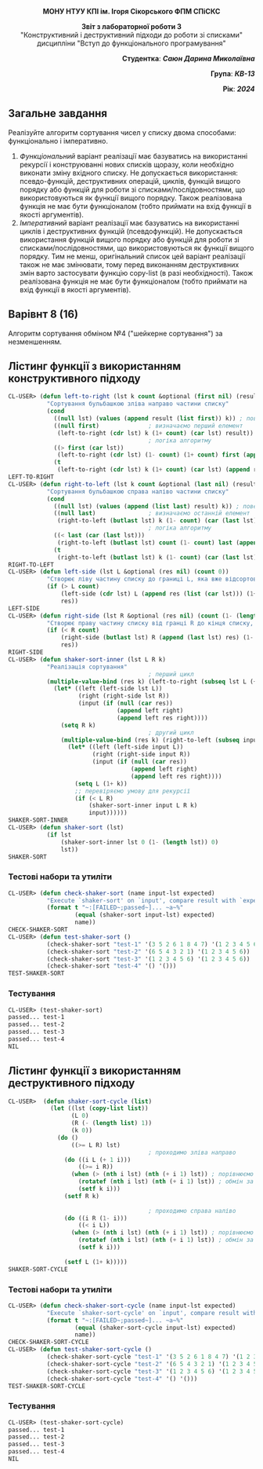 <p align="center"><b>МОНУ НТУУ КПІ ім. Ігоря Сікорського ФПМ СПіСКС</b></p>
<p align="center">
<b>Звіт з лабораторної роботи 3</b><br/>
"Конструктивний і деструктивний підходи до роботи зі списками"<br/> 
дисципліни "Вступ до функціонального програмування"
</p>
<p align="right">
    <strong>Студентка</strong>: <em><strong>Саюн Дарина Миколаївна</strong></em>
</p>
<p align="right">
    <strong>Група</strong>: <em><strong>КВ-13</strong></em>
</p>
<p align="right">
    <strong>Рік</strong>: <em><strong>2024</strong></em>
</p>

## Загальне завдання
Реалізуйте алгоритм сортування чисел у списку двома способами: функціонально і імперативно.
1. *Функціональний* варіант реалізації має базуватись на використанні рекурсії і конструюванні нових списків щоразу, коли необхідно виконати зміну вхідного списку. Не допускається використання: псевдо-функцій, деструктивних операцій, циклів, функцій вищого порядку або функцій для роботи зі списками/послідовностями, що використовуються як функції вищого порядку. Також реалізована функція не має бути функціоналом (тобто приймати на вхід функції в якості аргументів).
2. *Імперативний* варіант реалізації має базуватись на використанні циклів і деструктивних функцій (псевдофункцій). Не допускається використання функцій вищого порядку або функцій для роботи зі списками/послідовностями, що використовуються як функції вищого порядку. Тим не менш, оригінальний список цей варіант реалізації також не має змінювати, тому перед виконанням деструктивних змін варто застосувати функцію copy-list (в разі необхідності). Також реалізована функція не має бути функціоналом (тобто приймати на вхід функції в якості аргументів).

## Варівнт 8 (16)
Алгоритм сортування обміном №4 ("шейкерне сортування") за незменшенням.

## Лістинг функції з використанням конструктивного підходу
```lisp
CL-USER> (defun left-to-right (lst k count &optional (first nil) (result nil))
           "Сортування бульбашкою зліва направо частини списку"
           (cond
             ((null lst) (values (append result (list first)) k)) ; повертаємо результат, якщо список закінчився
             ((null first)              ; визначаємо перший елемент
              (left-to-right (cdr lst) k (1+ count) (car lst) result))
                                        ; логіка алгоритму
             ((> first (car lst)) 
              (left-to-right (cdr lst) (1- count) (1+ count) first (append result (list (car lst)))))
             (t 
              (left-to-right (cdr lst) k (1+ count) (car lst) (append result (list first))))))
LEFT-TO-RIGHT
CL-USER> (defun right-to-left (lst k count &optional (last nil) (result nil))
           "Сортування бульбашкою cправа наліво частини списку"
           (cond
             ((null lst) (values (append (list last) result) k)) ; повертаємо результат, якщо список закінчився
             ((null last)               ; визначаємо останній елемент
              (right-to-left (butlast lst) k (1- count) (car (last lst)) result))
                                        ; логіка алгоритму
             ((< last (car (last lst)))
              (right-to-left (butlast lst) count (1- count) last (append (last lst) result)))
             (t 
              (right-to-left (butlast lst) k (1- count) (car (last lst)) (append (list last) result)))))
RIGHT-TO-LEFT
CL-USER> (defun left-side (lst L &optional (res nil) (count 0))
           "Створює ліву частину списку до границі L, яка вже відсортована"
           (if (> L count)
               (left-side (cdr lst) L (append res (list (car lst))) (1+ count))
               res))
LEFT-SIDE
CL-USER> (defun right-side (lst R &optional (res nil) (count (1- (length lst))))
           "Створює праву частину списку від гранці R до кінця списку, яка вже відсортована"
           (if (< R count)
               (right-side (butlast lst) R (append (last lst) res) (1- count))
               res))
RIGHT-SIDE
CL-USER> (defun shaker-sort-inner (lst L R k)
           "Реалізація сортування"
                                        ; перший цикл
           (multiple-value-bind (res k) (left-to-right (subseq lst L (+ 1 R)) k L)
             (let* ((left (left-side lst L))
                    (right (right-side lst R))
                    (input (if (null (car res))
                               (append left right)  
                               (append left res right))))
               (setq R k)
                                        ; другий цикл
               (multiple-value-bind (res k) (right-to-left (subseq input L (+ 1 R)) k R)
                 (let* ((left (left-side input L))
                        (right (right-side input R))               
                        (input (if (null (car res))
                                   (append left right)  
                                   (append left res right))))          
                   (setq L (1+ k))
                   ;; перевіряємо умову для рекурсії
                   (if (< L R)
                       (shaker-sort-inner input L R k)
                       input))))))
SHAKER-SORT-INNER
CL-USER> (defun shaker-sort (lst)
           (if lst
               (shaker-sort-inner lst 0 (1- (length lst)) 0)
               lst))
SHAKER-SORT
```

### Тестові набори та утиліти
```lisp
CL-USER> (defun check-shaker-sort (name input-lst expected) 
           "Execute `shaker-sort' on `input', compare result with `expected' and print comparison status" 
           (format t "~:[FAILED~;passed~]... ~a~%" 
                   (equal (shaker-sort input-lst) expected) 
                   name))
CHECK-SHAKER-SORT
CL-USER> (defun test-shaker-sort ()
           (check-shaker-sort "test-1" '(3 5 2 6 1 8 4 7) '(1 2 3 4 5 6 7 8))
           (check-shaker-sort "test-2" '(6 5 4 3 2 1) '(1 2 3 4 5 6))
           (check-shaker-sort "test-3" '(1 2 3 4 5 6) '(1 2 3 4 5 6))
           (check-shaker-sort "test-4" '() '()))
TEST-SHAKER-SORT
```

### Тестування
```lisp
CL-USER> (test-shaker-sort)
passed... test-1
passed... test-2
passed... test-3
passed... test-4
NIL
```

## Лістинг функції з використанням деструктивного підходу
```lisp
CL-USER>  (defun shaker-sort-cycle (list)
            (let ((lst (copy-list list))
                  (L 0)         
                  (R (- (length list) 1))
                  (k 0))
              (do () 
                  ((>= L R) lst)
                                        ; проходимо зліва направо
                (do ((i L (+ 1 i)))              
                    ((>= i R))
                  (when (> (nth i lst) (nth (+ i 1) lst)) ; порівнюємо сусідні елементи
                    (rotatef (nth i lst) (nth (+ i 1) lst)) ; обмін за допомогою rotatef
                    (setf k i)))
                (setf R k)
      
                                        ; проходимо справа наліво
                (do ((i R (1- i)))              
                    ((< i L))
                  (when (> (nth i lst) (nth (+ i 1) lst)) ; порівнюємо сусідні елементи
                    (rotatef (nth i lst) (nth (+ i 1) lst)) ; обмін за допомогою rotatef
                    (setf k i)))
      
                (setf L (1+ k)))))
SHAKER-SORT-CYCLE
```

### Тестові набори та утиліти
```lisp
CL-USER> (defun check-shaker-sort-cycle (name input-lst expected) 
           "Execute `shaker-sort-cycle' on `input', compare result with `expected' and print comparison status" 
           (format t "~:[FAILED~;passed~]... ~a~%" 
                   (equal (shaker-sort-cycle input-lst) expected) 
                   name))
CHECK-SHAKER-SORT-CYCLE
CL-USER> (defun test-shaker-sort-cycle ()
           (check-shaker-sort-cycle "test-1" '(3 5 2 6 1 8 4 7) '(1 2 3 4 5 6 7 8))
           (check-shaker-sort-cycle "test-2" '(6 5 4 3 2 1) '(1 2 3 4 5 6))
           (check-shaker-sort-cycle "test-3" '(1 2 3 4 5 6) '(1 2 3 4 5 6))
           (check-shaker-sort-cycle "test-4" '() '()))
TEST-SHAKER-SORT-CYCLE
```

### Тестування
```lisp
CL-USER> (test-shaker-sort-cycle)
passed... test-1
passed... test-2
passed... test-3
passed... test-4
NIL
```
